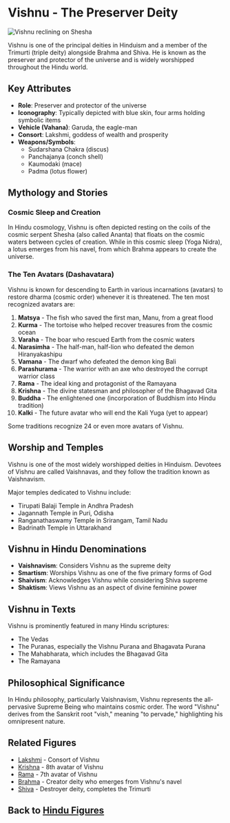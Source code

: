 # Vishnu - The Preserver Deity

![Vishnu reclining on Shesha](vishnu_on_shesha.jpg)

Vishnu is one of the principal deities in Hinduism and a member of the Trimurti (triple deity) alongside Brahma and Shiva. He is known as the preserver and protector of the universe and is widely worshipped throughout the Hindu world.

## Key Attributes

- **Role**: Preserver and protector of the universe
- **Iconography**: Typically depicted with blue skin, four arms holding symbolic items
- **Vehicle (Vahana)**: Garuda, the eagle-man
- **Consort**: Lakshmi, goddess of wealth and prosperity
- **Weapons/Symbols**: 
  - Sudarshana Chakra (discus)
  - Panchajanya (conch shell)
  - Kaumodaki (mace)
  - Padma (lotus flower)

## Mythology and Stories

### Cosmic Sleep and Creation

In Hindu cosmology, Vishnu is often depicted resting on the coils of the cosmic serpent Shesha (also called Ananta) that floats on the cosmic waters between cycles of creation. While in this cosmic sleep (Yoga Nidra), a lotus emerges from his navel, from which Brahma appears to create the universe.

### The Ten Avatars (Dashavatara)

Vishnu is known for descending to Earth in various incarnations (avatars) to restore dharma (cosmic order) whenever it is threatened. The ten most recognized avatars are:

1. **Matsya** - The fish who saved the first man, Manu, from a great flood
2. **Kurma** - The tortoise who helped recover treasures from the cosmic ocean
3. **Varaha** - The boar who rescued Earth from the cosmic waters
4. **Narasimha** - The half-man, half-lion who defeated the demon Hiranyakashipu
5. **Vamana** - The dwarf who defeated the demon king Bali
6. **Parashurama** - The warrior with an axe who destroyed the corrupt warrior class
7. **Rama** - The ideal king and protagonist of the Ramayana
8. **Krishna** - The divine statesman and philosopher of the Bhagavad Gita
9. **Buddha** - The enlightened one (incorporation of Buddhism into Hindu tradition)
10. **Kalki** - The future avatar who will end the Kali Yuga (yet to appear)

Some traditions recognize 24 or even more avatars of Vishnu.

## Worship and Temples

Vishnu is one of the most widely worshipped deities in Hinduism. Devotees of Vishnu are called Vaishnavas, and they follow the tradition known as Vaishnavism.

Major temples dedicated to Vishnu include:
- Tirupati Balaji Temple in Andhra Pradesh
- Jagannath Temple in Puri, Odisha
- Ranganathaswamy Temple in Srirangam, Tamil Nadu
- Badrinath Temple in Uttarakhand

## Vishnu in Hindu Denominations

- **Vaishnavism**: Considers Vishnu as the supreme deity
- **Smartism**: Worships Vishnu as one of the five primary forms of God
- **Shaivism**: Acknowledges Vishnu while considering Shiva supreme
- **Shaktism**: Views Vishnu as an aspect of divine feminine power

## Vishnu in Texts

Vishnu is prominently featured in many Hindu scriptures:
- The Vedas
- The Puranas, especially the Vishnu Purana and Bhagavata Purana
- The Mahabharata, which includes the Bhagavad Gita
- The Ramayana

## Philosophical Significance

In Hindu philosophy, particularly Vaishnavism, Vishnu represents the all-pervasive Supreme Being who maintains cosmic order. The word "Vishnu" derives from the Sanskrit root "vish," meaning "to pervade," highlighting his omnipresent nature.

## Related Figures

- [Lakshmi](./lakshmi.md) - Consort of Vishnu
- [Krishna](./krishna.md) - 8th avatar of Vishnu
- [Rama](./rama.md) - 7th avatar of Vishnu
- [Brahma](./brahma.md) - Creator deity who emerges from Vishnu's navel
- [Shiva](./shiva.md) - Destroyer deity, completes the Trimurti

## Back to [Hindu Figures](./README.md) 